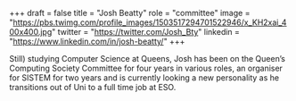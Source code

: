 +++
draft = false
title = "Josh Beatty"
role = "committee"
image = "https://pbs.twimg.com/profile_images/1503517294701522946/x_KH2xai_400x400.jpg"
twitter = "https://twitter.com/Josh_Bty"
linkedin = "https://www.linkedin.com/in/josh-beatty/"
+++

Still) studying Computer Science at Queens, Josh has been on the Queen’s Computing Society Committee for four years in various roles, an organiser for SISTEM for two years and is currently looking a new personality as he transitions out of Uni to a full time job at ESO.